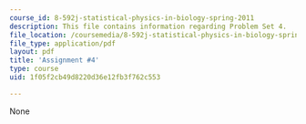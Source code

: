 ```yaml
---
course_id: 8-592j-statistical-physics-in-biology-spring-2011
description: This file contains information regarding Problem Set 4.
file_location: /coursemedia/8-592j-statistical-physics-in-biology-spring-2011/1f05f2cb49d8220d36e12fb3f762c553_MIT8_592JS11_PS4.pdf
file_type: application/pdf
layout: pdf
title: 'Assignment #4'
type: course
uid: 1f05f2cb49d8220d36e12fb3f762c553

---
```

None